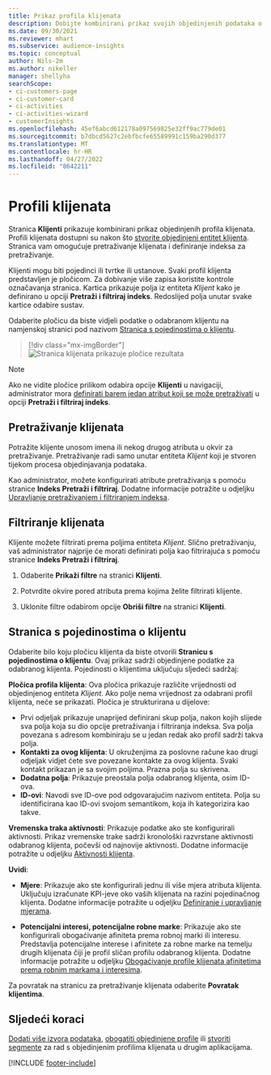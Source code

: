 ```yaml
---
title: Prikaz profila klijenata
description: Dobijte kombinirani prikaz svojih objedinjenih podataka o klijentima.
ms.date: 09/30/2021
ms.reviewer: mhart
ms.subservice: audience-insights
ms.topic: conceptual
author: Nils-2m
ms.author: nikeller
manager: shellyha
searchScope:
- ci-customers-page
- ci-customer-card
- ci-activities
- ci-activities-wizard
- customerInsights
ms.openlocfilehash: 45ef6abcd612178a097569825e32ff9ac779de01
ms.sourcegitcommit: b7dbcd5627c2ebfbcfe65589991c159ba290d377
ms.translationtype: MT
ms.contentlocale: hr-HR
ms.lasthandoff: 04/27/2022
ms.locfileid: "8642211"
---
```

# <a name="customer-profiles"></a>Profili klijenata

Stranica **Klijenti** prikazuje kombinirani prikaz objedinjenih profila klijenata. Profili klijenata dostupni su nakon što [stvorite objedinjeni entitet klijenta](data-unification.md). Stranica vam omogućuje pretraživanje klijenata i definiranje indeksa za pretraživanje.

Klijenti mogu biti pojedinci ili tvrtke ili ustanove. Svaki profil klijenta predstavljen je pločicom. Za dobivanje više zapisa koristite kontrole označavanja stranica. Kartica prikazuje polja iz entiteta *Klijent* kako je definirano u opciji **Pretraži i filtriraj indeks**. Redoslijed polja unutar svake kartice odabire sustav.

Odaberite pločicu da biste vidjeli podatke o odabranom klijentu na namjenskoj stranici pod nazivom [Stranica s pojedinostima o klijentu](customer-profiles.md#customer-details-page).

> [!div class="mx-imgBorder"] 
> ![Stranica klijenata prikazuje pločice rezultata](media/customers-page-result-tiles-B2C.png "Stranica klijenata prikazuje pločice rezultata")

> [!NOTE]
> Ako ne vidite pločice prilikom odabira opcije **Klijenti** u navigaciji, administrator mora [definirati barem jedan atribut koji se može pretraživati](search-filter-index.md) u opciji **Pretraži i filtriraj indeks**.

## <a name="search-for-customers"></a>Pretraživanje klijenata

Potražite klijente unosom imena ili nekog drugog atributa u okvir za pretraživanje. Pretraživanje radi samo unutar entiteta _Klijent_ koji je stvoren tijekom procesa objedinjavanja podataka.

Kao administrator, možete konfigurirati atribute pretraživanja s pomoću stranice **Indeks Pretraži i filtriraj**. Dodatne informacije potražite u odjeljku [Upravljanje pretraživanjem i filtriranjem indeksa](search-filter-index.md).

## <a name="filter-customers"></a>Filtriranje klijenata

Klijente možete filtrirati prema poljima entiteta _Klijent_. Slično pretraživanju, vaš administrator najprije će morati definirati polja kao filtrirajuća s pomoću stranice **Indeks Pretraži i filtriraj**.

1. Odaberite **Prikaži filtre** na stranici **Klijenti**.

1. Potvrdite okvire pored atributa prema kojima želite filtrirati klijente.

1. Uklonite filtre odabirom opcije **Obriši filtre** na stranici **Klijenti**.

## <a name="customer-details-page"></a>Stranica s pojedinostima o klijentu

Odaberite bilo koju pločicu klijenta da biste otvorili **Stranicu s pojedinostima o klijentu**. Ovaj prikaz sadrži objedinjene podatke za odabranog klijenta. Pojedinosti o klijentima uključuju sljedeći sadržaj:

**Pločica profila klijenta**: Ova pločica prikazuje različite vrijednosti od objedinjenog entiteta _Klijent_. Ako polje nema vrijednost za odabrani profil klijenta, neće se prikazati. Pločica je strukturirana u dijelove:  
  - Prvi odjeljak prikazuje unaprijed definirani skup polja, nakon kojih slijede sva polja koja su dio opcije pretraživanja i filtriranja indeksa. Sva polja povezana s adresom kombiniraju se u jedan redak ako profil sadrži takva polja. 
  - **Kontakti za ovog klijenta**: U okruženjima za poslovne račune kao drugi odjeljak vidjet ćete sve povezane kontakte za ovog klijenta. Svaki kontakt prikazan je sa svojim poljima. Prazna polja su skrivena.
  - **Dodatna polja**: Prikazuje preostala polja odabranog klijenta, osim ID-ova. 
  - **ID-ovi**: Navodi sve ID-ove pod odgovarajućim nazivom entiteta. Polja su identificirana kao ID-ovi svojom semantikom, koja ih kategorizira kao takve.

**Vremenska traka aktivnosti**: Prikazuje podatke ako ste konfigurirali aktivnosti. Prikaz vremenske trake sadrži kronološki razvrstane aktivnosti odabranog klijenta, počevši od najnovije aktivnosti. Dodatne informacije potražite u odjeljku [Aktivnosti klijenta](activities.md).

**Uvidi**:  
  - **Mjere**: Prikazuje ako ste konfigurirali jednu ili više mjera atributa klijenta. Uključuju izračunate KPI-jeve oko vaših klijenata na razini pojedinačnog klijenta. Dodatne informacije potražite u odjeljku [Definiranje i upravljanje mjerama](measures.md).

  - **Potencijalni interesi, potencijalne robne marke**: Prikazuje ako ste konfigurirali obogaćivanje afiniteta prema robnoj marki ili interesu. Predstavlja potencijalne interese i afinitete za robne marke na temelju drugih klijenata čiji je profil sličan profilu odabranog klijenta. Dodatne informacije potražite u odjeljku [Obogaćivanje profile klijenata afinitetima prema robnim markama i interesima](enrichment-microsoft.md).

Za povratak na stranicu za pretraživanje klijenata odaberite **Povratak klijentima**.

## <a name="next-steps"></a>Sljedeći koraci

[Dodati više izvora podataka](data-sources.md), [obogatiti objedinjene profile](enrichment-hub.md) ili [stvoriti segmente](segments.md) za rad s objedinjenim profilima klijenata u drugim aplikacijama.


[!INCLUDE [footer-include](includes/footer-banner.md)]
